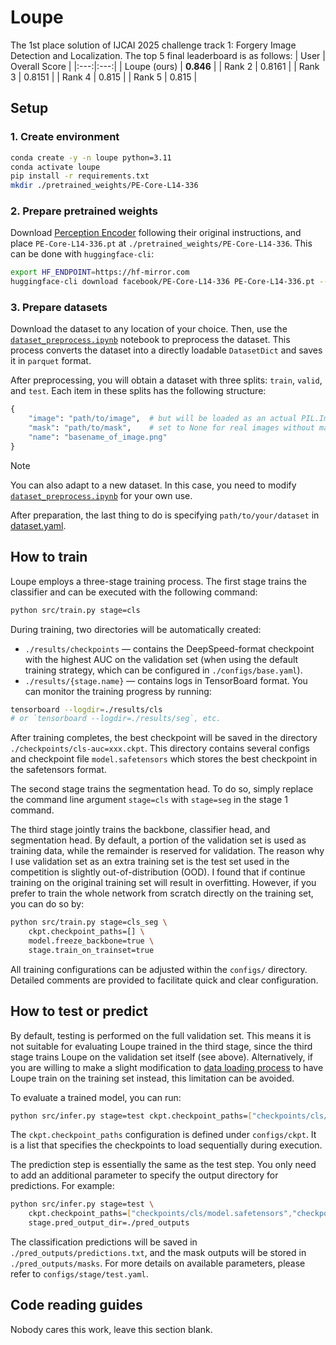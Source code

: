 # Loupe

The 1st place solution of IJCAI 2025 challenge track 1: Forgery Image Detection and Localization. The top 5 final leaderboard is as follows:
| User | Overall Score |
|:---:|:---:|
| Loupe (ours) | **0.846** |
| Rank 2 | 0.8161 |
| Rank 3 | 0.8151 |
| Rank 4 | 0.815 |
| Rank 5 | 0.815 |


## Setup
### 1. Create environment
```bash
conda create -y -n loupe python=3.11
conda activate loupe
pip install -r requirements.txt
mkdir ./pretrained_weights/PE-Core-L14-336
```

### 2. Prepare pretrained weights
Download [Perception Encoder](https://github.com/facebookresearch/perception_models) following their original instructions, and place `PE-Core-L14-336.pt` at `./pretrained_weights/PE-Core-L14-336`. This can be done with `huggingface-cli`:
```bash
export HF_ENDPOINT=https://hf-mirror.com
huggingface-cli download facebook/PE-Core-L14-336 PE-Core-L14-336.pt --local-dir ./pretrained_weights/PE-Core-L14-336
```

### 3. Prepare datasets
Download the dataset to any location of your choice. Then, use the [`dataset_preprocess.ipynb`](./dataset_preprocess.ipynb) notebook to preprocess the dataset. This process converts the dataset into a directly loadable `DatasetDict` and saves it in `parquet` format.

After preprocessing, you will obtain a dataset with three splits: `train`, `valid`, and `test`. Each item in these splits has the following structure:

```python
{
    "image": "path/to/image",  # but will be loaded as an actual PIL.Image.Image object
    "mask": "path/to/mask",    # set to None for real images without masks
    "name": "basename_of_image.png"
}
```

> [!NOTE]
> You can also adapt to a new dataset. In this case, you need to modify [`dataset_preprocess.ipynb`](./dataset_preprocess.ipynb) for your own use.

After preparation, the last thing to do is specifying `path/to/your/dataset` in [dataset.yaml](configs/dataset.yaml).

## How to train
Loupe employs a three-stage training process. The first stage trains the classifier and can be executed with the following command:

```bash
python src/train.py stage=cls
```

During training, two directories will be automatically created:

* `./results/checkpoints` — contains the DeepSpeed-format checkpoint with the highest AUC on the validation set (when using the default training strategy, which can be configured in `./configs/base.yaml`).
* `./results/{stage.name}` — contains logs in TensorBoard format. You can monitor the training progress by running:

```bash
tensorboard --logdir=./results/cls
# or `tensorboard --logdir=./results/seg`, etc.
```

After training completes, the best checkpoint will be saved in the directory `./checkpoints/cls-auc=xxx.ckpt`. This directory contains several configs and checkpoint file `model.safetensors` which stores the best checkpoint in the safetensors format.

The second stage trains the segmentation head. To do so, simply replace the command line argument `stage=cls` with `stage=seg` in the stage 1 command.

The third stage jointly trains the backbone, classifier head, and segmentation head. By default, a portion of the validation set is used as training data, while the remainder is reserved for validation. The reason why I use validation set as an extra training set is the test set used in the competition is slightly out-of-distribution (OOD). I found that 
if continue training on the original training set will result in overfitting. However, if you prefer to train the whole network from scratch directly on the training set, you can do so by:
```bash
python src/train.py stage=cls_seg \
    ckpt.checkpoint_paths=[] \
    model.freeze_backbone=true \
    stage.train_on_trainset=true
```

All training configurations can be adjusted within the `configs/` directory. Detailed comments are provided to facilitate quick and clear configuration.

## How to test or predict
By default, testing is performed on the full validation set. This means it is not suitable for evaluating Loupe trained in the third stage, since the third stage trains Loupe on the validation set itself (see above). Alternatively, if you are willing to make a slight modification to [data loading process](./src/data_module.py) to have Loupe train on the training set instead, this limitation can be avoided. 

To evaluate a trained model, you can run:
```bash
python src/infer.py stage=test ckpt.checkpoint_paths=["checkpoints/cls/model.safetensors","checkpoints/seg/model.safetensors"]
```

The `ckpt.checkpoint_paths` configuration is defined under `configs/ckpt`. It is a list that specifies the checkpoints to load sequentially during execution.

The prediction step is essentially the same as the test step. You only need to add an additional parameter to specify the output directory for predictions. For example:

```bash
python src/infer.py stage=test \
    ckpt.checkpoint_paths=["checkpoints/cls/model.safetensors","checkpoints/seg/model.safetensors"] \
    stage.pred_output_dir=./pred_outputs
```

The classification predictions will be saved in `./pred_outputs/predictions.txt`, and the mask outputs will be stored in `./pred_outputs/masks`. For more details on available parameters, please refer to `configs/stage/test.yaml`.

## Code reading guides
Nobody cares this work, leave this section blank.